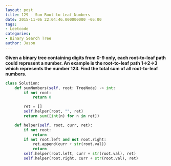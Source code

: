 ```yaml
---
layout: post
title: 129 - Sum Root to Leaf Numbers
date: 2015-11-06 22:04:46.000000000 -05:00
tags:
- Leetcode
categories:
- Binary Search Tree
author: Jason
---
```

**Given a binary tree containing digits from 0-9 only, each root-to-leaf path could represent a number. An example is the root-to-leaf path 1->2->3 which represents the number 123. Find the total sum of all root-to-leaf numbers.**


``` python
class Solution:
    def sumNumbers(self, root: TreeNode) -> int:
        if not root:
            return 0

        ret = []
        self.helper(root, "", ret)
        return sum([int(n) for n in ret])

    def helper(self, root, curr, ret):
        if not root:
            return
        if not root.left and not root.right:
            ret.append(curr + str(root.val))
            return
        self.helper(root.left, curr + str(root.val), ret)
        self.helper(root.right, curr + str(root.val), ret)
```
